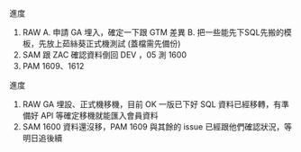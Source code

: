 進度

1. RAW
   A. 申請 GA 埋入，確定一下跟 GTM 差異
   B. 把一些能先下SQL先搬的模板，先放上茹絲葵正式機測試 (蓋檔需先備份)
2. SAM 跟 ZAC 確認資料倒回 DEV ，05 測 1600
3. PAM 1609、1612


進度

1. RAW GA 埋設、正式機移機，目前 OK 一版已下好 SQL 資料已經移轉，有準備好 API 等確定移機就能匯入會員資料
2. SAM 1600 資料還沒移，PAM 1609 與其餘的 issue 已經跟他們確認狀況，等明日追後續
